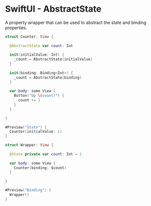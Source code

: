 # SwiftUI - AbstractState

A property wrapper that can be used to abstract the state and binding properties.

```swift
struct Counter: View {
  
  @AbstractState var count: Int
  
  init(initialValue: Int) {
    _count = AbstractState(initialValue)
  }
  
  init(binding: Binding<Int>) {
    _count = AbstractState(binding)
  }
  
  var body: some View {
    Button("Up \(count)") {
      count += 1
    }
  }
  
}
```

```swift
#Preview("State") {
  Counter(initialValue: 1)
}
```

```swift
struct Wrapper: View {
  
  @State private var count: Int = 1
  
  var body: some View {
    Counter(binding: $count)
  }
  
}

#Preview("Binding") {  
  Wrapper()
}
```
